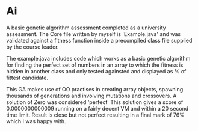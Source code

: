 # Ai
A basic genetic algorithm assessment completed as a university assessment. The Core file written by myself is 'Example.java' and was validated against a fitness function
inside a precompiled class file supplied by the course leader. 

The example.java includes code which works as a basic genetic algorithm for finding the perfect set of numbers in an array to which the fitness is hidden in another class
and only tested againsted and displayed as % of fittest candidate. 

This GA makes use of OO practises in creating array objects, spawning thousands of generations and involving mutations and crossovers. A solution of Zero was considered
'perfect' 
This solution gives a score of 0.0000000000009 running on a fairly decent VM and within a 20 second time limit. Result is close but not perfect resulting in a final mark of 76% which I was happy with. 
